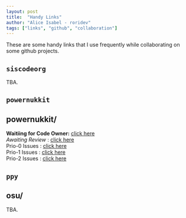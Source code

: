```yaml
---
layout: post
title:  "Handy Links"
author: "Alice Isabel - roridev"
tags: ["links", "github", "collaboration"]
---
```


These are some handy links that I use frequently while collaborating on some github projects.

`siscodeorg`
---
TBA.


`powernukkit`
---

## powernukkit/

**Waitiing for Code Owner:** [click here](https://github.com/PowerNukkit/PowerNukkit/labels/Status:%20Waiting%20for%20Code%20Owner)  
*Awaiting Review* : [click here](https://github.com/PowerNukkit/PowerNukkit/labels/Status:%20Awaiting%20Review)  
Prio-0 Issues : [click here](https://github.com/PowerNukkit/PowerNukkit/issues?q=is%3Aopen+is%3Aissue+label%3Apriority%3A0)  
Prio-1 Issues : [click here](https://github.com/PowerNukkit/PowerNukkit/issues?q=is%3Aopen+is%3Aissue+label%3Apriority%3A1)  
Prio-2 Issues : [click here](https://github.com/PowerNukkit/PowerNukkit/issues?q=is%3Aopen+is%3Aissue+label%3Apriority%3A2)  


`ppy`
---

## osu/
TBA.